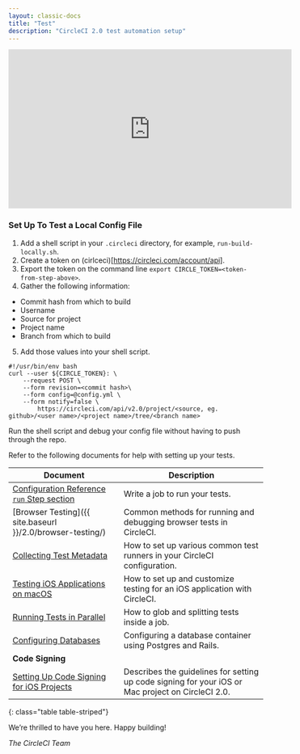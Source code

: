 ```yaml
---
layout: classic-docs
title: "Test"
description: "CircleCI 2.0 test automation setup"
---
```

<div class="video-wrapper">
  <iframe width="560" height="315" src="https://www.youtube.com/embed/HB5DehCufG0" frameborder="0" allowfullscreen></iframe>
</div>

### Set Up To Test a Local Config File

1. Add a shell script in your `.circleci` directory, for example, `run-build-locally.sh`.
2. Create a token on (cirlceci)[https://circleci.com/account/api].
3. Export the token on the command line `export CIRCLE_TOKEN=<token-from-step-above>`.
4.  Gather the following information:
  - Commit hash from which to build
  - Username
  - Source for project
  - Project name
  - Branch from which to build
5. Add those values into your shell script.

```
#!/usr/bin/env bash
curl --user ${CIRCLE_TOKEN}: \
    --request POST \
    --form revision=<commit hash>\
    --form config=@config.yml \
    --form notify=false \
        https://circleci.com/api/v2.0/project/<source, eg. github>/<user name>/<project name>/tree/<branch name>
```

Run the shell script and debug your config file without having to push through the repo.

Refer to the following documents for help with setting up your tests.

Document | Description
----|----------
<a href="{{ site.baseurl }}/2.0/configuration-reference/#run">Configuration Reference `run` Step section</a> | Write a job to run your tests.
[Browser Testing]({{ site.baseurl }}/2.0/browser-testing/) | Common methods for running and debugging browser tests in CircleCI.
<a href="{{ site.baseurl }}/2.0/collect-test-data/">Collecting Test Metadata</a> | How to set up various common test runners in your CircleCI configuration.
<a href="{{ site.baseurl }}/2.0/testing-ios/">Testing iOS Applications on macOS</a> | How to set up and customize testing for an iOS application with CircleCI.
<a href="{{ site.baseurl }}/2.0/parallelism-faster-jobs/">Running Tests in Parallel</a> | How to glob and splitting tests inside a job. 
<a href="{{ site.baseurl }}/2.0/postgres-config/">Configuring Databases</a> | Configuring a database container using Postgres and Rails. 
**Code Signing** |
<a href="{{ site.baseurl }}/2.0/ios-codesigning/">Setting Up Code Signing for iOS Projects</a> | Describes the guidelines for setting up code signing for your iOS or Mac project on CircleCI 2.0.
{: class="table table-striped"}

We’re thrilled to have you here. Happy building!

_The CircleCI Team_
